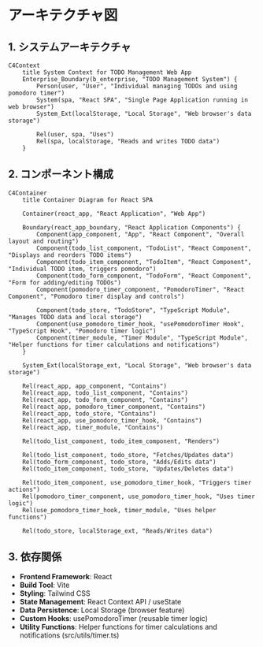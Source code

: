 # アーキテクチャ図

## 1. システムアーキテクチャ

```mermaid
C4Context
    title System Context for TODO Management Web App
    Enterprise_Boundary(b_enterprise, "TODO Management System") {
        Person(user, "User", "Individual managing TODOs and using pomodoro timer")
        System(spa, "React SPA", "Single Page Application running in web browser")
        System_Ext(localStorage, "Local Storage", "Web browser's data storage")

        Rel(user, spa, "Uses")
        Rel(spa, localStorage, "Reads and writes TODO data")
    }
```

## 2. コンポーネント構成

```mermaid
C4Container
    title Container Diagram for React SPA

    Container(react_app, "React Application", "Web App")

    Boundary(react_app_boundary, "React Application Components") {
        Component(app_component, "App", "React Component", "Overall layout and routing")
        Component(todo_list_component, "TodoList", "React Component", "Displays and reorders TODO items")
        Component(todo_item_component, "TodoItem", "React Component", "Individual TODO item, triggers pomodoro")
        Component(todo_form_component, "TodoForm", "React Component", "Form for adding/editing TODOs")
        Component(pomodoro_timer_component, "PomodoroTimer", "React Component", "Pomodoro timer display and controls")

        Component(todo_store, "TodoStore", "TypeScript Module", "Manages TODO data and local storage")
        Component(use_pomodoro_timer_hook, "usePomodoroTimer Hook", "TypeScript Hook", "Pomodoro timer logic")
        Component(timer_module, "Timer Module", "TypeScript Module", "Helper functions for timer calculations and notifications")
    }

    System_Ext(localStorage_ext, "Local Storage", "Web browser's data storage")

    Rel(react_app, app_component, "Contains")
    Rel(react_app, todo_list_component, "Contains")
    Rel(react_app, todo_form_component, "Contains")
    Rel(react_app, pomodoro_timer_component, "Contains")
    Rel(react_app, todo_store, "Contains")
    Rel(react_app, use_pomodoro_timer_hook, "Contains")
    Rel(react_app, timer_module, "Contains")

    Rel(todo_list_component, todo_item_component, "Renders")

    Rel(todo_list_component, todo_store, "Fetches/Updates data")
    Rel(todo_form_component, todo_store, "Adds/Edits data")
    Rel(todo_item_component, todo_store, "Updates/Deletes data")

    Rel(todo_item_component, use_pomodoro_timer_hook, "Triggers timer actions")
    Rel(pomodoro_timer_component, use_pomodoro_timer_hook, "Uses timer logic")
    Rel(use_pomodoro_timer_hook, timer_module, "Uses helper functions")

    Rel(todo_store, localStorage_ext, "Reads/Writes data")
```

## 3. 依存関係

- **Frontend Framework**: React
- **Build Tool**: Vite
- **Styling**: Tailwind CSS
- **State Management**: React Context API / useState
- **Data Persistence**: Local Storage (browser feature)
- **Custom Hooks**: usePomodoroTimer (reusable timer logic)
- **Utility Functions**: Helper functions for timer calculations and notifications (src/utils/timer.ts)